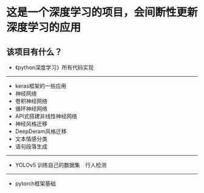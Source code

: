 # 这是一个深度学习的项目，会间断性更新深度学习的应用

## 该项目有什么？
* 《python深度学习》所有代码实现
---
* keras框架的一些应用
* 神经网络
* 卷积神经网络
* 循环神经网络
* API式搭建非线性神经网络
* 神经风格迁移
* DeepDeram风格迁移
* 文本情感分类
* 语句段落生成
---
* YOLOv5 训练自己的数据集　行人检测

---

* pytorch框架基础